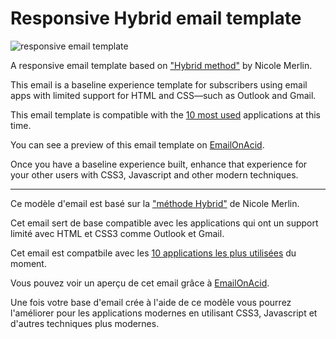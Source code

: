 # Responsive Hybrid email template

![responsive email template](https://github.com/cssyren/email-hybrid/blob/master/img/preview.png?raw=true)

A responsive email template based on ["Hybrid method"](http://webdesign.tutsplus.com/tutorials/creating-a-future-proof-responsive-email-without-media-queries--cms-23919) by Nicole Merlin.

This email is a baseline experience template for subscribers using email apps with limited support for HTML and CSS—such as Outlook and Gmail.

This email template is compatible with the [10 most used](https://emailclientmarketshare.com/) applications at this time.

You can see a preview of this email template on [EmailOnAcid](https://www.emailonacid.com/app/acidtest/display/summary/ytkZT2ZxwmpxCLFRE4yM1fbIbmGc6FdmlMDPBf8qol2LY/shared).

Once you have a baseline experience built, enhance that experience for your other users with CSS3, Javascript and other modern techniques.

--------------------------------------

Ce modèle d'email est basé sur la ["méthode Hybrid"](http://webdesign.tutsplus.com/tutorials/creating-a-future-proof-responsive-email-without-media-queries--cms-23919) de Nicole Merlin.

Cet email sert de base compatible avec les applications qui ont un support limité avec HTML et CSS3 comme Outlook et Gmail.

Cet email est compatbile avec les [10 applications les plus utilisées](https://emailclientmarketshare.com/) du moment.

Vous pouvez voir un aperçu de cet email grâce à [EmailOnAcid](https://www.emailonacid.com/app/acidtest/display/summary/ytkZT2ZxwmpxCLFRE4yM1fbIbmGc6FdmlMDPBf8qol2LY/shared).

Une fois votre base d'email crée à l'aide de ce modèle vous pourrez l'améliorer pour les applications modernes en utilisant CSS3, Javascript et d'autres techniques plus modernes.
